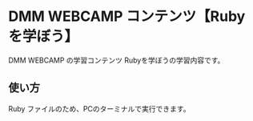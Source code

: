 # DMM WEBCAMP コンテンツ【Ruby を学ぼう】

DMM WEBCAMP の学習コンテンツ Rubyを学ぼうの学習内容です。

## 使い方

Ruby ファイルのため、PCのターミナルで実行できます。